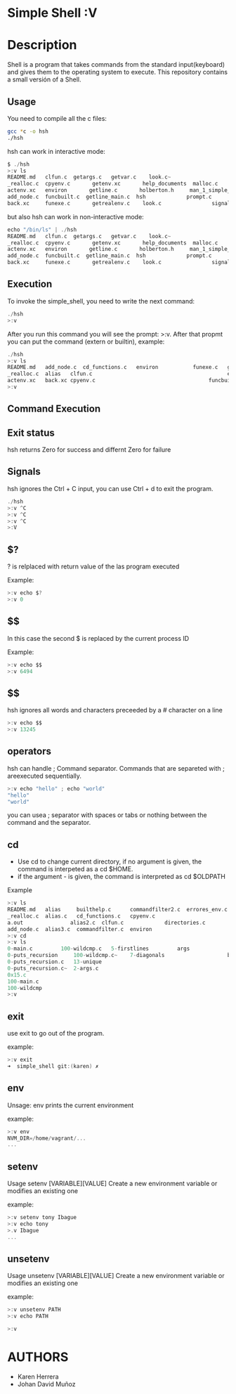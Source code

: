 # Simple Shell :V

# Description

Shell is a program that takes commands from the standard input(keyboard) and gives them to the operating system to execute. This repository contains a small versión of a Shell.

## Usage

You need to compile all the c files:

```bash
gcc *c -o hsh
./hsh
```
hsh can work in interactive mode:

```c
$ ./hsh
>:v ls
README.md   clfun.c	 getargs.c	 getvar.c	 look.c~
_realloc.c  cpyenv.c	   getenv.xc	   help_documents  malloc.c
actenv.xc   environ	      getline.c	      holberton.h     man_1_simple_shell
add_node.c  funcbuilt.c  getline_main.c  hsh			 prompt.c
back.xc     funexe.c	   getrealenv.c	   look.c				 signal.c
```

but also hsh can work in non-interactive mode:

```c
echo "/bin/ls" | ./hsh
README.md   clfun.c	 getargs.c	 getvar.c	 look.c~
_realloc.c  cpyenv.c	   getenv.xc	   help_documents  malloc.c
actenv.xc   environ	      getline.c	      holberton.h     man_1_simple_shell
add_node.c  funcbuilt.c  getline_main.c  hsh			 prompt.c
back.xc     funexe.c	   getrealenv.c	   look.c				 signal.c
```

##  Execution


To invoke the simple_shell, you need to write the next command:

```c
./hsh
>:v

```

After you run this command you will see the prompt: >:v. After that propmt you can put the command (extern or builtin), example:

```c
./hsh
>:v ls
README.md   add_node.c	cd_functions.c	 environ	       funexe.c   getline_main.c  h_cd.txt    h_history.txt   holberton.h  malloc.c        test
_realloc.c  alias	clfun.c		 		        	  		          errores_env.c	      		            getargs.c  getrealenv.c      h_env.txt   h_setenv.txt    hsh    man_1_simple_shell  tonya.out alias.c commandfilter.c  errores_otrosbuilt.c  getenv.xc  getvar.c     h_exit.txt  h_unsetenv.txt  itoa.c      prompt.c
actenv.xc   back.xc	cpyenv.c								    funcbuilt.c				                  getline.c  h_alias.txt          h_help.txt  help_documents  look.c		         signal.c
>:v
```
## Command Execution

## Exit status

hsh returns Zero for success and differnt Zero for failure

## Signals

hsh ignores the Ctrl + C input, you can use Ctrl + d to exit the program.

```c
./hsh
>:v ^C
>:v ^C
>:v ^C
>:V
```
## $?

? is relplaced with return value of the las program executed

Example:

```c
>:v echo $?
>:v 0
```

## $$

In this case the second $ is replaced by the current process ID

Example:

```c
>:v echo $$
>:v 6494
```

## $$

hsh ignores all words and characters preceeded by a # character on a line

```c
>:v echo $$
>:v 13245
```
## operators

hsh can handle ; Command separator. Commands that are separeted with ; areexecuted sequentially.

```c
>:v echo "hello" ; echo "world"
"hello"
"world"
```
you can usea ; separator with spaces or tabs or nothing between the command and the separator.

## cd

- Use cd to change current directory, if no argument is given, the command is interpeted as a cd $HOME.
- if the argument - is  given, the command is interpreted as cd $OLDPATH

Example

```c
>:v ls
README.md   alias     builthelp.c      commandfilter2.c  errores_env.c	funexe.c	getrealenv.c  h_env.txt      h_setenv.txt    hsh    malloc.c        signal.c
_realloc.c  alias.c   cd_functions.c   cpyenv.c		 		 			       filtro.c	     getargs.c     getvar.c      h_exit.txt     h_unsetenv.txt  itoa.c      man_1_simple_shell  test
a.out	            alias2.c  clfun.c             directories.c					       		       fun_env.c   getline.c     h_alias.txt   h_help.txt     help_documents  justhelp.txt  prompt.c           tony
add_node.c  alias3.c  commandfilter.c  environ	  								       		   		   	       		       funcbuilt.c  getline_main.c  		          h_cd.txt      h_history.txt  holberton.h     look.c      salir.c
>:v cd
>:v ls
0-main.c	     100-wildcmp.c	 5-firstlines	      args				   holberton.h		    sf-0119_shell_test_suite
0-puts_recursion     100-wildcmp.c~	   7-diagonals	                  bin			   			                     holberton.h~      simple_shell
0-puts_recursion.c   13-unique		   				    								     		             7-main.c              bog-0619_shell_test_suite     holbertonschool-low_level_programming  tests_simple_shell
0-puts_recursion.c~  2-args.c																	     			   				 					                      7-print_diagonal.c   boom                  multi.c
0x15.c		     																																           		   			                   2-args.c~               7-print_diagonal.c~  examples       printf
100-main.c																																									   			   				                             2-print_alphabet         Betty                      exercises-simple_shell     realloc.c
100-wildcmp																																																			     			      				 			                        2-print_alphabet.c  a                       holberton-system_engineering-devops  realloc.c~
>:v
```
## exit

use exit to go out of the program.

example:

```c
>:v exit
➜  simple_shell git:(karen) ✗

```
## env

Unsage: env
prints the current environment

example:

```c
>:v env
NVM_DIR=/home/vagrant/...
...
```

## setenv

Usage setenv [VARIABLE][VALUE]
Create a new environment variable or modifies an existing one

example:

```c
>:v setenv tony Ibague
>:v echo tony
>.v Ibague
...
```

## unsetenv

Usage unsetenv [VARIABLE][VALUE]
Create a new environment variable or modifies an existing one

example:

```c
>:v unsetenv PATH
>:v echo PATH

>:v
```
# AUTHORS

- Karen Herrera
- Johan David Muñoz

